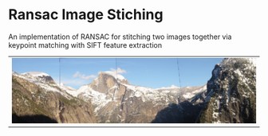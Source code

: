 # Ransac Image Stiching
An implementation of RANSAC for stitching two images together via keypoint matching with SIFT feature extraction

<div>
    <table width = 100%>
        <tr>
            <td width = 100%>
                <img src="Test Image Outputs/Yosemite Tests/yosemite_pano.png"></img>
            </td>
        </tr>
    </table>
</div>
